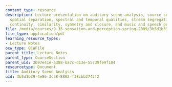 ```yaml
---
content_type: resource
description: Lecture presentation on auditory scene analysis, source segregation,
  spatial separation, spectral and temporal qualities, stream segregation, proximity,
  continuity, similarity, symmetry and closure, and music and speech perception,
file: /media/courses/9-35-sensation-and-perception-spring-2009/3b5d1b394e863c388802f38cbb2742f2_MIT9_35s09_lec01_auditory.pdf
file_type: application/pdf
learning_resource_types:
- Lecture Notes
ocw_type: OCWFile
parent_title: Lecture Notes
parent_type: CourseSection
parent_uid: 3b97e41e-a388-ba7c-d13e-55739fe9f104
resourcetype: Document
title: Auditory Scene Analysis
uid: 3b5d1b39-4e86-3c38-8802-f38cbb2742f2
---
```

